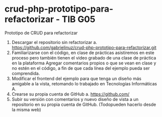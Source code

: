 # crud-php-prototipo-para-refactorizar - TIB G05
Prototipo de CRUD para refactorizar
1. Descargar el repositorio sin refactorizar
    a. https://github.com/gabrielinuz/crud-php-prototipo-para-refactorizar.git
2. Familiarizarse con el código, en clase de prácticas asistiremos en este proceso pero también tienen el video grabado de una clase de práctica en la plataforma Agregar comentarios propios o que se vean en clase y no estén en el código, a fin de que cada línea del ejemplo pueda ser comprendida.
3. Modificar el frontend del ejemplo para que tenga un diseño más amigable a la vista, retomando lo trabajado en Tecnologías Informáticas A.
4. Crearse su propia cuenta de GitHub
    a. https://github.com/
5. Subir su versión con comentarios y nuevo diseño de vista a un repositorio en su propia cuenta de GitHub. (Todopueden hacerlo desde la misma web)
